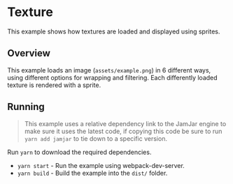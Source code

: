 # Texture

This example shows how textures are loaded and displayed using sprites.

## Overview

This example loads an image (`assets/example.png`) in 6 different ways, using different options for wrapping and
filtering. Each differently loaded texture is rendered with a sprite.

## Running

> This example uses a relative dependency link to the JamJar engine to make sure it uses the latest code, if copying
> this code be sure to run `yarn add jamjar` to tie down to a specific version.

Run `yarn` to download the required dependencies.

* `yarn start` - Run the example using webpack-dev-server.
* `yarn build` - Build the example into the `dist/` folder.
